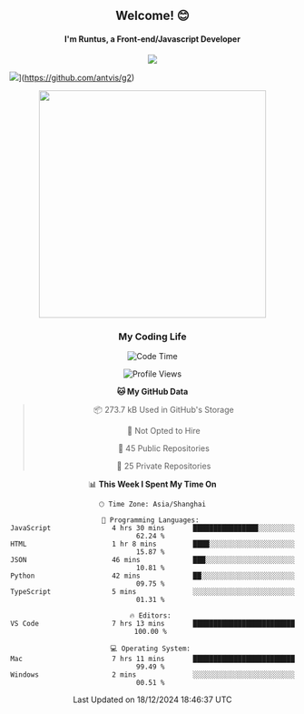 

<div align="center">
    <div>    
        <h2>Welcome! 😊</h2>
        <h4> I'm Runtus, a Front-end/Javascript Developer</h4>
    </div>
    <img style="width=100%" src="https://github.com/user-attachments/assets/96bbb592-d82f-4a25-bfe7-39362c279943"> </img>
</div>

![](https://img.shields.io/endpoint?url=https://awards.antv.vision/runtus-g2-contributor.json)](https://github.com/antvis/g2)

<div align="center">
<img src="https://github-readme-stats.vercel.app/api?username=Runtus&show_icons=true&theme=tokyonight" width=400 />
</div>

<div align="center">
<h3>My Coding Life</h3>

<!--START_SECTION:waka-->
![Code Time](http://img.shields.io/badge/Code%20Time-359%20hrs%2028%20mins-blue)

![Profile Views](http://img.shields.io/badge/Profile%20Views-8-blue)

**🐱 My GitHub Data** 

> 📦 273.7 kB Used in GitHub's Storage 
 > 
> 🚫 Not Opted to Hire
 > 
> 📜 45 Public Repositories 
 > 
> 🔑 25 Private Repositories 
 > 
📊 **This Week I Spent My Time On** 

```text
🕑︎ Time Zone: Asia/Shanghai

💬 Programming Languages: 
JavaScript               4 hrs 30 mins       ████████████████░░░░░░░░░   62.24 % 
HTML                     1 hr 8 mins         ████░░░░░░░░░░░░░░░░░░░░░   15.87 % 
JSON                     46 mins             ███░░░░░░░░░░░░░░░░░░░░░░   10.81 % 
Python                   42 mins             ██░░░░░░░░░░░░░░░░░░░░░░░   09.75 % 
TypeScript               5 mins              ░░░░░░░░░░░░░░░░░░░░░░░░░   01.31 % 

🔥 Editors: 
VS Code                  7 hrs 13 mins       █████████████████████████   100.00 % 

💻 Operating System: 
Mac                      7 hrs 11 mins       █████████████████████████   99.49 % 
Windows                  2 mins              ░░░░░░░░░░░░░░░░░░░░░░░░░   00.51 % 
```


 Last Updated on 18/12/2024 18:46:37 UTC
<!--END_SECTION:waka-->
</div>
